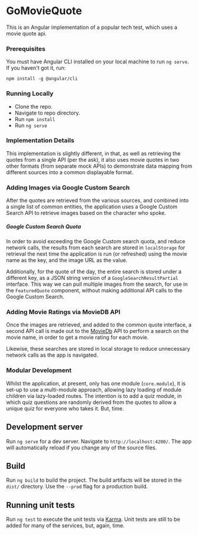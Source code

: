 # GoMovieQuote

This is an Angular implementation of a popular tech test, which uses a movie quote api. 

### Prerequisites
You must have Angular CLI installed on your local machine to run `ng serve`. If you haven't got it, run:

`npm install -g @angular/cli`

### Running Locally

* Clone the repo.
* Navigate to repo directory.
* Run `npm install`
* Run `ng serve`

### Implementation Details
This implementation is slightly different, in that, as well as retrieving the quotes from a single API (per the ask), it also uses movie quotes in two other formats (from separate mock APIs) to demonstrate data mapping from different sources into a common displayable format.

### Adding Images via Google Custom Search
After the quotes are retrieved from the various sources, and combined into a single list of common entities, the application uses a Google Custom Search API to retrieve images based on the character who spoke.

##### Google Custom Search Quota
In order to avoid exceeding the Google Custom search quota, and reduce network calls, the results from each search are stored in `localStorage` for retrieval the next time the application is run (or refreshed) using the movie name as the key, and the image URL as the value.

Additionally, for the quote of the day, the entire search is stored under a different key, as a JSON string version of a `GoogleSearchResultPartial` interface. This way we can pull multiple images from the search, for use in the `FeaturedQuote` component, without making additional API calls to the Google Custom Search.

### Adding Movie Ratings via MovieDB API
Once the images are retrieved, and added to the common quote interface, a second API call is made out to the [MovieDb](https://www.themoviedb.org/) API to perform a search on the movie name, in order to get a movie rating for each movie.

Likewise, these searches are stored in local storage to reduce unnecessary network calls as the app is navigated.

### Modular Development
Whilst the application, at present, only has one module (`core.module`), it is set-up to use a multi-module approach, allowing lazy loading of module children via lazy-loaded routes. The intention is to add a quiz module, in which quiz questions are randomly derived from the quotes to allow a unique quiz for everyone who takes it. But, time.

## Development server

Run `ng serve` for a dev server. Navigate to `http://localhost:4200/`. The app will automatically reload if you change any of the source files.

## Build

Run `ng build` to build the project. The build artifacts will be stored in the `dist/` directory. Use the `--prod` flag for a production build.

## Running unit tests

Run `ng test` to execute the unit tests via [Karma](https://karma-runner.github.io). Unit tests are still to be added for many of the services, but, again, time.
